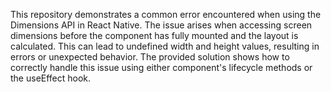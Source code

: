 This repository demonstrates a common error encountered when using the Dimensions API in React Native. The issue arises when accessing screen dimensions before the component has fully mounted and the layout is calculated. This can lead to undefined width and height values, resulting in errors or unexpected behavior. The provided solution shows how to correctly handle this issue using either component's lifecycle methods or the useEffect hook.